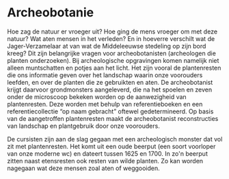 # Archeobotanie
Hoe zag de natuur er vroeger uit? Hoe ging de mens vroeger om met deze natuur? Wat aten mensen in het verleden? En in hoeverre verschilt wat de Jager-Verzamelaar at van wat de Middeleeuwse stedeling op zijn bord kreeg? Dit zijn belangrijke vragen voor archeobotanisten (archeologen die planten onderzoeken). Bij archeologische opgravingen komen namelijk niet alleen muntschatten en potjes aan het licht. Het zijn vooral de plantenresten die ons informatie geven over het landschap waarin onze voorouders leefden, en over de planten die ze gebruikten en aten. De archeobotanist krijgt daarvoor grondmonsters aangeleverd, die na het spoelen en zeven onder de microscoop bekeken worden op de aanwezigheid van plantenresten. Deze worden met behulp van referentieboeken en een referentiecollectie “op naam gebracht” oftewel gedetermineerd. Op basis van de aangetroffen plantenresten maakt de archeobotanist reconstructies van landschap en plantgebruik door onze voorouders.

De cursisten zijn aan de slag gegaan met een archeologisch monster dat vol zit met plantenresten. Het komt uit een oude beerput (een soort voorloper van onze moderne wc) en dateert tussen 1625 en 1700. In zo'n beerput zitten naast etensresten ook resten van wilde planten. Zo kan worden nagegaan wat deze mensen zoal aten of weggooiden.
